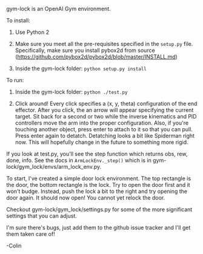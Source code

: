 gym-lock is an OpenAI Gym environment.

To install:

1. Use Python 2

2. Make sure you meet all the pre-requisites specified in the `setup.py` file.
   Specifically, make sure you install pybox2d from source (https://github.com/pybox2d/pybox2d/blob/master/INSTALL.md)

2. Inside the gym-lock folder: `python setup.py install`

To run:

1. Inside the gym-lock folder: `python ./test.py`

2. Click around! Every click specifies a (x, y, theta) configuration of the end effector.
   After you click, the an arrow will appear specifying the current target. Sit back for a second
   or two while the inverse kinematics and PID controllers move the arm into the proper configuration.
   Also, if you're touching another object, press enter to attach to it so that you can pull. Press
   enter again to detatch. Detatching looks a bit like Spiderman right now. This will hopefully
   change in the future to something more rigid.

If you look at test.py, you'll see the step function which returns obs, rew, done, info.
See the docs in `ArmLockEnv._step()` which is in gym-lock/gym_lock/envs/arm_lock_env.py. 

To start, I've created a simple door lock environment. The top rectangle is the door, the bottom
rectangle is the lock. Try to open the door first and it won't budge. Instead, push the lock a
bit to the right and try opening the door again. It should now open! You cannot yet relock the door.

Checkout gym-lock/gym_lock/settings.py for some of the more significant settings that you
can adjust.

I'm sure there's bugs, just add them to the github issue tracker and I'll get them taken care of!

-Colin
